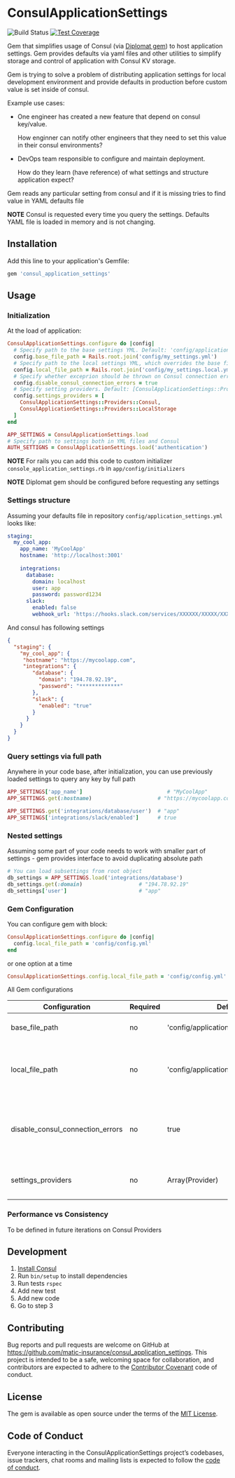 # ConsulApplicationSettings

![Build Status](https://github.com/matic-insurance/consul_application_settings/workflows/ci/badge.svg?branch=master)
[![Test Coverage](https://codecov.io/gh/matic-insurance/consul_application_settings/branch/master/graph/badge.svg?token=5E8NA8EE8L)](https://codecov.io/gh/matic-insurance/consul_application_settings)

Gem that simplifies usage of Consul (via [Diplomat gem](https://github.com/WeAreFarmGeek/diplomat)) 
to host application settings. Gem provides defaults via yaml files and other utilities 
to simplify storage and control of application with Consul KV storage.

Gem is trying to solve a problem of distributing application settings for local development environment and provide defaults 
in production before custom value is set inside of consul. 

Example use cases:

- One engineer has created a new feature that depend on consul key/value. 
  
  How enginner can notify other engineers that they need to set this value in their consul environments?

- DevOps team responsible to configure and maintain deployment. 

  How do they learn (have reference) of what settings and structure application expect? 

Gem reads any particular setting from consul and if it is missing tries to find value in YAML defaults file

**NOTE** Consul is requested every time you query the settings. Defaults YAML file is loaded in memory and is not changing.

## Installation

Add this line to your application's Gemfile:

```ruby
gem 'consul_application_settings'
```

## Usage

### Initialization

At the load of application: 
```ruby
ConsulApplicationSettings.configure do |config|
  # Specify path to the base settings YML. Default: 'config/application_settings.yml' 
  config.base_file_path = Rails.root.join('config/my_settings.yml')
  # Specify path to the local settings YML, which overrides the base file. Default: 'config/application_settings.local.yml'
  config.local_file_path = Rails.root.join('config/my_settings.local.yml')
  # Specify whether exceprion should be thrown on Consul connection errors. Default: false
  config.disable_consul_connection_errors = true
  # Specify setting providers. Default: [ConsulApplicationSettings::Providers::ConsulPreloaded, ConsulApplicationSettings::Providers::LocalStorage]
  config.settings_providers = [
    ConsulApplicationSettings::Providers::Consul,          
    ConsulApplicationSettings::Providers::LocalStorage          
  ]
end

APP_SETTINGS = ConsulApplicationSettings.load
# Specify path to settings both in YML files and Consul
AUTH_SETTIGNS = ConsulApplicationSettings.load('authentication')
```

**NOTE** For rails you can add this code to custom initializer `console_application_settings.rb` in `app/config/initializers`

**NOTE** Diplomat gem should be configured before requesting any settings

### Settings structure

Assuming your defaults file in repository `config/application_settings.yml` looks like:
```yaml
staging:
  my_cool_app:
    app_name: 'MyCoolApp'
    hostname: 'http://localhost:3001'
    
    integrations:
      database:
        domain: localhost
        user: app
        password: password1234
      slack:
        enabled: false
        webhook_url: 'https://hooks.slack.com/services/XXXXXX/XXXXX/XXXXXXX'
```

And consul has following settings
```json
{
  "staging": {
    "my_cool_app": {
     "hostname": "https://mycoolapp.com",
     "integrations": {
        "database": {
          "domain": "194.78.92.19",
          "password": "*************"
        },
        "slack": {
          "enabled": "true"
        }
      }
    }
  }
}
```

### Query settings via full path

Anywhere in your code base, after initialization, you can use 
previously loaded settings to query any key by full path

```ruby
APP_SETTINGS['app_name']                           # "MyCoolApp"
APP_SETTINGS.get(:hostname)                     # "https://mycoolapp.com"

APP_SETTINGS.get('integrations/database/user')  # "app"
APP_SETTINGS['integrations/slack/enabled']      # true
```

### Nested settings

Assuming some part of your code needs to work with smaller part of settings - 
gem provides interface to avoid duplicating absolute path

```ruby
# You can load subsettings from root object
db_settings = APP_SETTINGS.load('integrations/database')
db_settings.get(:domain)                  # "194.78.92.19"
db_settings['user']                       # "app"
``` 

### Gem Configuration
You can configure gem with block:
```ruby
ConsulApplicationSettings.configure do |config|
  config.local_file_path = 'config/config.yml'
end
```
or one option at a time
```ruby
ConsulApplicationSettings.config.local_file_path = 'config/config.yml'
```

All Gem configurations

| Configuration                    | Required | Default | Type    | Description                                                                                                  |
|----------------------------------|----------|-----------------------------------------|---------|------------------------------------------------------------------------------|
| base_file_path                   | no       | 'config/application_settings.yml'       | String  | Path to the file with base settings                                          |
| local_file_path                  | no       | 'config/application_settings.local.yml' | String  | Path to the file with local settings overriding the base settings            |
| disable_consul_connection_errors | no       | true                                    | Boolean | Do not raise exception when consul is not available (useful for development) |
| settings_providers               | no       | Array(Provider)                         | Array   | Specify custom setting provider lists                                        |

### Performance vs Consistency
To be defined in future iterations on Consul Providers

## Development

1. [Install Consul](https://www.consul.io/docs/install/index.html)
1. Run `bin/setup` to install dependencies
1. Run tests `rspec`
1. Add new test
1. Add new code
1. Go to step 3

## Contributing

Bug reports and pull requests are welcome on GitHub at https://github.com/matic-insurance/consul_application_settings. 
This project is intended to be a safe, welcoming space for collaboration, 
and contributors are expected to adhere to the 
[Contributor Covenant](http://contributor-covenant.org) code of conduct.

## License

The gem is available as open source under the terms of the [MIT License](https://opensource.org/licenses/MIT).

## Code of Conduct

Everyone interacting in the ConsulApplicationSettings project’s codebases, issue trackers, 
chat rooms and mailing lists is expected to follow the [code of conduct](https://github.com/[USERNAME]/consul_application_settings/blob/master/CODE_OF_CONDUCT.md).
